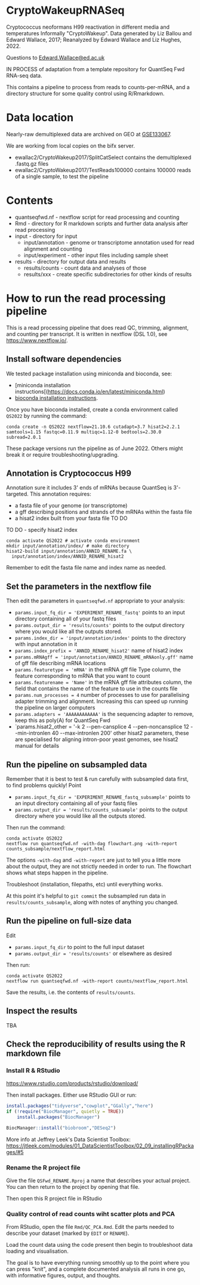 # CryptoWakeupRNASeq

Cryptococcus neoformans H99 reactivation in different media and temperatures
Informally "CryptoWakeup".
Data generated by Liz Ballou and Edward Wallace, 2017; Reanalyzed by Edward Wallace and Liz Hughes, 2022.

Questions to Edward.Wallace@ed.ac.uk

IN PROCESS of adaptation from a template repository for QuantSeq Fwd RNA-seq data.

This contains a pipeline to process from reads to counts-per-mRNA, and a directory structure for some quality control using R/Rmarkdown.

# Data location

Nearly-raw demultiplexed data are archived on GEO at [GSE133067](https://www.ncbi.nlm.nih.gov/geo/query/acc.cgi?acc=GSE133067).

We are working from local copies on the bifx server.
- ewallac2/CryptoWakeup2017/SplitCatSelect contains the demultiplexed .fastq.gz files
- ewallac2/CryptoWakeup2017/TestReads100000 contains 100000 reads of a single sample, to test the pipeline


# Contents

- quantseqfwd.nf - nextflow script for read processing and counting
- Rmd - directory for R markdown scripts and further data analysis after read processing
- input - directory for input
  - input/annotation - genome or transcriptome annotation used for read alignment and counting
  - input/experiment - other input files including sample sheet
- results - directory for output data and results
    - results/counts - count data and analyses of those
    - results/xxx - create specific subdirectories for other kinds of results


# How to run the read processing pipeline

This is a read processing pipeline that does read QC, trimming, alignment, and counting per transcript.
It is written in nextflow (DSL 1.0), see https://www.nextflow.io/.

## Install software dependencies

We tested package installation using miniconda and bioconda, see:
- [miniconda installation instructions[(https://docs.conda.io/en/latest/miniconda.html)
- [bioconda installation instructions](https://bioconda.github.io/user/install.html).

Once you have bioconda installed, create a conda environment called `QS2022` by running the command:

```
conda create -n QS2022 nextflow=21.10.6 cutadapt=3.7 hisat2=2.2.1 samtools=1.15 fastqc=0.11.9 multiqc=1.12-0 bedtools=2.30.0 subread=2.0.1
```

These package versions run the pipeline as of June 2022. Others might break it or require troubleshooting/upgrading.

## Annotation is Cryptococcus H99

Annotation sure it includes 3' ends of mRNAs because QuantSeq is 3'-targeted. This annotation requires:

- a fasta file of your genome (or transcriptome)
- a gff describing positions and strands of the mRNAs within the fasta file
- a hisat2 index built from your fasta file TO DO

TO DO - specify hisat2 index

```{bash }
conda activate QS2022 # activate conda environment
mkdir input/annotation/index/ # make directory
hisat2-build input/annotation/ANNID_RENAME.fa \
  input/annotation/index/ANNID_RENAME_hisat2
```

Remember to edit the fasta file name and index name as needed.


## Set the parameters in the nextflow file

Then edit the parameters in `quantseqfwd.nf` appropriate to your analysis:

- `params.input_fq_dir = 'EXPERIMENT_RENAME_fastq'` points to an input directory containing all of your fastq files 
- `params.output_dir = 'results/counts'` points to the output directory where you would like all the outputs stored.
- `params.index_dir = 'input/annotation/index'` points to the directory with input annotation in it
- `params.index_prefix = 'ANNID_RENAME_hisat2'` name of hisat2 index
- `params.mRNAgff = 'input/annotation/ANNID_RENAME_mRNAonly.gff'` name of gff file describing mRNA locations
- `params.featuretype = 'mRNA'` in the mRNA gff file Type column, the feature corresponding to mRNA that you want to count
- `params.featurename = 'Name'` in the mRNA gff file attributes column, the field that contains the name of the feature to use in the counts file
- `params.num_processes = 4` number of processes to use for parallelising adapter trimming and alignment. Increasing this can speed up running the pipeline on larger computers
- `params.adapters = 'AAAAAAAAAAAA'` is the sequencing adapter to remove, keep this as poly(A) for QuantSeq Fwd
- `params.hisat2_other = '-k 2 --pen-cansplice 4 --pen-noncansplice 12 --min-intronlen 40  --max-intronlen 200' other hisat2 parameters, these are specialised for aligning intron-poor yeast genomes, see hisat2 manual for details


## Run the pipeline on subsampled data

Remember that it is best to test & run carefully with subsampled data first, to find problems quickly!
Point 

- `params.input_fq_dir = 'EXPERIMENT_RENAME_fastq_subsample'` points to an input directory containing all of your fastq files 
- `params.output_dir = 'results/counts_subsample'` points to the output directory where you would like all the outputs stored.

Then run the command:

```{bash }
conda activate QS2022 
nextflow run quantseqfwd.nf -with-dag flowchart.png -with-report counts_subsample/nextflow_report.html
```

The options `-with-dag` and `-with-report` are just to tell you a little more about the output, they are not strictly needed in order to run.
The flowchart shows what steps happen in the pipeline.

Troubleshoot (installation, filepaths, etc) until everything works.

At this point it's helpful to `git commit` the subsampled run data in `results/counts_subsample`, along with notes of anything you changed.


## Run the pipeline on full-size data

Edit
-  `params.input_fq_dir`  to point to the full input dataset
-  `params.output_dir = 'results/counts'` or elsewhere as desired

Then run:

```{bash }
conda activate QS2022 
nextflow run quantseqfwd.nf -with-report counts/nextflow_report.html
```

Save the results, i.e. the contents of `results/counts`.


## Inspect the results

TBA


## Check the reproducibility of results using the R markdown file

### Install R & RStudio

https://www.rstudio.com/products/rstudio/download/

Then install packages. Either use RStudio GUI or run:

```r
install.packages("tidyverse","cowplot","GGally","here")
if (!require("BiocManager", quietly = TRUE))
    install.packages("BiocManager")

BiocManager::install("biobroom","DESeq2")
```

More info at Jeffrey Leek's Data Scientist Toolbox:
https://jtleek.com/modules/01_DataScientistToolbox/02_09_installingRPackages/#5

### Rename the R project file

Give the file `QSFwd_RENAME.Rproj` a name that describes your actual project.
You can then return to the project by opening that file.

Then open this R project file in RStudio

### Quality control of read counts wiht scatter plots and PCA

From RStudio, open the file `Rmd/QC_PCA.Rmd`.
Edit the parts needed to describe your dataset (marked by `EDIT` or `RENAME`).

Load the count data using the code present then begin to troubleshoot data loading and visualisation.

The goal is to have everything running smoothly up to the point where you can press "knit", and a complete documented analysis all runs in one go, with informative figures, output, and thoughts.

